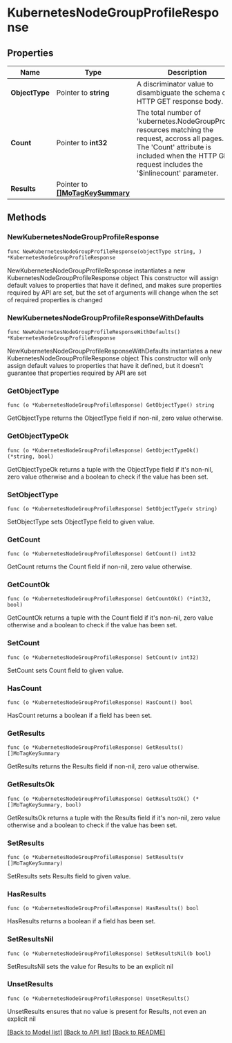 # KubernetesNodeGroupProfileResponse

## Properties

Name | Type | Description | Notes
------------ | ------------- | ------------- | -------------
**ObjectType** | Pointer to **string** | A discriminator value to disambiguate the schema of a HTTP GET response body. | 
**Count** | Pointer to **int32** | The total number of &#39;kubernetes.NodeGroupProfile&#39; resources matching the request, accross all pages. The &#39;Count&#39; attribute is included when the HTTP GET request includes the &#39;$inlinecount&#39; parameter. | [optional] 
**Results** | Pointer to [**[]MoTagKeySummary**](mo.TagKeySummary.md) |  | [optional] 

## Methods

### NewKubernetesNodeGroupProfileResponse

`func NewKubernetesNodeGroupProfileResponse(objectType string, ) *KubernetesNodeGroupProfileResponse`

NewKubernetesNodeGroupProfileResponse instantiates a new KubernetesNodeGroupProfileResponse object
This constructor will assign default values to properties that have it defined,
and makes sure properties required by API are set, but the set of arguments
will change when the set of required properties is changed

### NewKubernetesNodeGroupProfileResponseWithDefaults

`func NewKubernetesNodeGroupProfileResponseWithDefaults() *KubernetesNodeGroupProfileResponse`

NewKubernetesNodeGroupProfileResponseWithDefaults instantiates a new KubernetesNodeGroupProfileResponse object
This constructor will only assign default values to properties that have it defined,
but it doesn't guarantee that properties required by API are set

### GetObjectType

`func (o *KubernetesNodeGroupProfileResponse) GetObjectType() string`

GetObjectType returns the ObjectType field if non-nil, zero value otherwise.

### GetObjectTypeOk

`func (o *KubernetesNodeGroupProfileResponse) GetObjectTypeOk() (*string, bool)`

GetObjectTypeOk returns a tuple with the ObjectType field if it's non-nil, zero value otherwise
and a boolean to check if the value has been set.

### SetObjectType

`func (o *KubernetesNodeGroupProfileResponse) SetObjectType(v string)`

SetObjectType sets ObjectType field to given value.


### GetCount

`func (o *KubernetesNodeGroupProfileResponse) GetCount() int32`

GetCount returns the Count field if non-nil, zero value otherwise.

### GetCountOk

`func (o *KubernetesNodeGroupProfileResponse) GetCountOk() (*int32, bool)`

GetCountOk returns a tuple with the Count field if it's non-nil, zero value otherwise
and a boolean to check if the value has been set.

### SetCount

`func (o *KubernetesNodeGroupProfileResponse) SetCount(v int32)`

SetCount sets Count field to given value.

### HasCount

`func (o *KubernetesNodeGroupProfileResponse) HasCount() bool`

HasCount returns a boolean if a field has been set.

### GetResults

`func (o *KubernetesNodeGroupProfileResponse) GetResults() []MoTagKeySummary`

GetResults returns the Results field if non-nil, zero value otherwise.

### GetResultsOk

`func (o *KubernetesNodeGroupProfileResponse) GetResultsOk() (*[]MoTagKeySummary, bool)`

GetResultsOk returns a tuple with the Results field if it's non-nil, zero value otherwise
and a boolean to check if the value has been set.

### SetResults

`func (o *KubernetesNodeGroupProfileResponse) SetResults(v []MoTagKeySummary)`

SetResults sets Results field to given value.

### HasResults

`func (o *KubernetesNodeGroupProfileResponse) HasResults() bool`

HasResults returns a boolean if a field has been set.

### SetResultsNil

`func (o *KubernetesNodeGroupProfileResponse) SetResultsNil(b bool)`

 SetResultsNil sets the value for Results to be an explicit nil

### UnsetResults
`func (o *KubernetesNodeGroupProfileResponse) UnsetResults()`

UnsetResults ensures that no value is present for Results, not even an explicit nil

[[Back to Model list]](../README.md#documentation-for-models) [[Back to API list]](../README.md#documentation-for-api-endpoints) [[Back to README]](../README.md)



